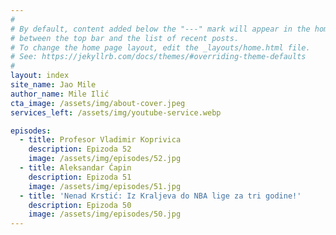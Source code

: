 ```yaml
---
#
# By default, content added below the "---" mark will appear in the home page
# between the top bar and the list of recent posts.
# To change the home page layout, edit the _layouts/home.html file.
# See: https://jekyllrb.com/docs/themes/#overriding-theme-defaults
#
layout: index
site_name: Jao Mile
author_name: Mile Ilić
cta_image: /assets/img/about-cover.jpeg
services_left: /assets/img/youtube-service.webp

episodes: 
  - title: Profesor Vladimir Koprivica
    description: Epizoda 52
    image: /assets/img/episodes/52.jpg
  - title: Aleksandar Ćapin
    description: Epizoda 51
    image: /assets/img/episodes/51.jpg
  - title: 'Nenad Krstić: Iz Kraljeva do NBA lige za tri godine!'
    description: Epizoda 50
    image: /assets/img/episodes/50.jpg
---
```

